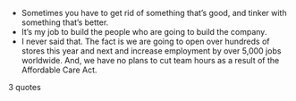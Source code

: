  - Sometimes you have to get rid of something that’s good, and tinker with something that’s better.
 - It’s my job to build the people who are going to build the company.
 - I never said that. The fact is we are going to open over hundreds of stores this year and next and increase employment by over 5,000 jobs worldwide. And, we have no plans to cut team hours as a result of the Affordable Care Act.

3 quotes